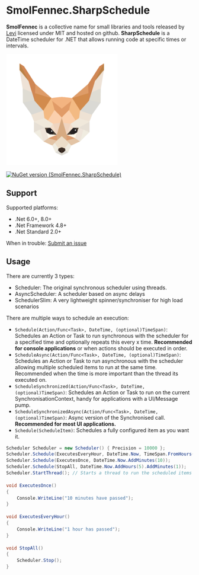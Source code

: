 # SmolFennec.SharpSchedule
**SmolFennec** is a collective name for small libraries and tools released by [Levi](https://github.com/Levi--G) licensed under MIT and hosted on github.
**SharpSchedule** is a DateTime scheduler for .NET that allows running code at specific times or intervals.

<img src="https://raw.githubusercontent.com/Levi--G/SmolFennec.SpeCLI/master/SpeCLI/SmolFennec.png" width="300" height="300">

[![NuGet version (SmolFennec.SharpSchedule)](https://img.shields.io/nuget/v/SmolFennec.SharpSchedule.svg)](https://www.nuget.org/packages/SmolFennec.SharpSchedule/)

## Support

Supported platforms: 
- .Net 6.0+, 8.0+
- .Net Framework 4.8+
- .Net Standard 2.0+

When in trouble:
[Submit an issue](https://github.com/Levi--G/SmolFennec.SharpSchedule/issues)

## Usage

There are currently 3 types:
- Scheduler: The original synchronous scheduler using threads.
- AsyncScheduler: A scheduler based on async delays
- SchedulerSlim: A very lightweight spinner/synchroniser for high load scenarios

There are multiple ways to schedule an execution:
- `Schedule(Action/Func<Task>, DateTime, (optional)TimeSpan)`: Schedules an Action or Task to run synchronous with the scheduler for a specified time and optionally repeats this every x time. **Recommended for console applications** or when actions should be executed in order.
- `ScheduleAsync(Action/Func<Task>, DateTime, (optional)TimeSpan)`: Schedules an Action or Task to run asynchronous with the scheduler allowing multiple scheduled items to run at the same time. Recommended when the time is more important than the thread its executed on.
- `ScheduleSynchronized(Action/Func<Task>, DateTime, (optional)TimeSpan)`: Schedules an Action or Task to run on the current SynchronisationContext, handy for applications with a UI/Message pump.
- `ScheduleSynchronizedAsync(Action/Func<Task>, DateTime, (optional)TimeSpan)`: Async version of the Synchronised call. **Recommended for most UI applications.**
- `Schedule(ScheduleItem)`: Schedules a fully configured item as you want it.

```cs
Scheduler Scheduler = new Scheduler() { Precision = 10000 };
Scheduler.Schedule(ExecutesEveryHour, DateTime.Now, TimeSpan.FromHours(1));
Scheduler.Schedule(ExecutesOnce, DateTime.Now.AddMinutes(10));
Scheduler.Schedule(StopAll, DateTime.Now.AddHours(5).AddMinutes(1));
Scheduler.StartThread(); // Starts a thread to run the scheduled items

void ExecutesOnce()
{
    Console.WriteLine("10 minutes have passed");
}

void ExecutesEveryHour()
{
    Console.WriteLine("1 hour has passed");
}

void StopAll()
{
    Scheduler.Stop();
}

```
